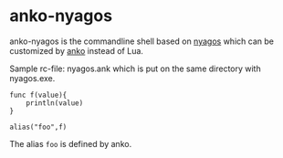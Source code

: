 anko-nyagos
==========

anko-nyagos is the commandline shell based on [nyagos](https://github.com/zetamatta/nyagos) which can be customized by [anko](https://github.com/mattn/anko) instead of Lua.

Sample rc-file: nyagos.ank which is put on the same directory with nyagos.exe.

```
func f(value){
    println(value)
}

alias("foo",f)
```
The alias `foo` is defined by anko.



